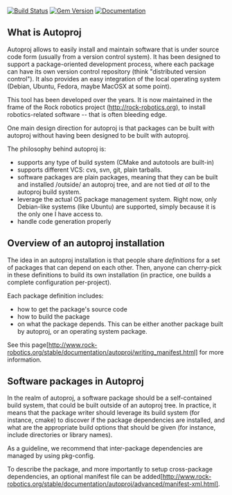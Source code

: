 [![Build Status](https://travis-ci.org/rock-core/autoproj.svg?branch=autoproj-2.0)](https://travis-ci.org/rock-core/autoproj)
[![Gem Version](https://badge.fury.io/rb/autoproj.svg)](http://badge.fury.io/rb/autoproj)
[![Documentation](http://b.repl.ca/v1/yard-docs-blue.png)](http://rubydoc.info/gems/autoproj/frames)

What is Autoproj
----------------
Autoproj allows to easily install and maintain software that is under source
code form (usually from a version control system). It has been designed to support a
package-oriented development process, where each package can have its own
version control repository (think "distributed version control"). It also
provides an easy integration of the local operating system (Debian, Ubuntu,
Fedora, maybe MacOSX at some point).

This tool has been developed over the years. It is now maintained in the frame of the Rock
robotics project (http://rock-robotics.org), to install robotics-related
software -- that is often bleeding edge.

One main design direction for autoproj is that packages can be built with
autoproj without having been designed to be built with autoproj.

The philosophy behind autoproj is:
* supports any type of build system (CMake and autotools are built-in)
* supports different VCS: cvs, svn, git, plain tarballs.
* software packages are plain packages, meaning that they can be built and
  installed /outside/ an autoproj tree, and are not tied *at all* to the
  autoproj build system.
* leverage the actual OS package management system. Right now, only Debian-like
  systems (like Ubuntu) are supported, simply because it is the only one I have
  access to.
* handle code generation properly

Overview of an autoproj installation
-------------------------------------

The idea in an autoproj installation is that people share _definitions_ for a
set of packages that can depend on each other. Then, anyone can cherry-pick in
these definitions to build its own installation (in practice, one builds a
complete configuration per-project).

Each package definition includes:

* how to get the package's source code
* how to build the package
* on what the package depends. This can be either another package built by
  autoproj, or an operating system package.

See this
page[http://www.rock-robotics.org/stable/documentation/autoproj/writing_manifest.html] for more information.

Software packages in Autoproj
-----------------------------
In the realm of autoproj, a software package should be a self-contained build
system, that could be built outside of an autoproj tree. In practice, it means
that the package writer should leverage its build system (for instance, cmake)
to discover if the package dependencies are installed, and what are the
appropriate build options that should be given (for instance, include
directories or library names).

As a guideline, we recommend that inter-package dependencies are managed by
using pkg-config.

To describe the package, and more importantly to setup cross-package
dependencies, an optional manifest file can be
added[http://www.rock-robotics.org/stable/documentation/autoproj/advanced/manifest-xml.html].

